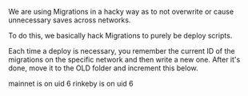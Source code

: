 We are using Migrations in a hacky way as to not overwrite or cause unnecessary saves across networks.

To do this, we basically hack Migrations to purely be deploy scripts.

Each time a deploy is necessary, you remember the current ID of the migrations on the specific network and then write a new one. After it's done, move it to the OLD folder and increment this below.

mainnet is on uid 6
rinkeby is on uid 6
